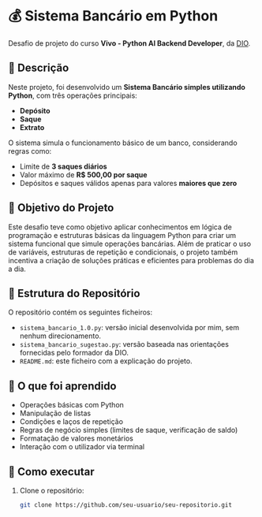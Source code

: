 # 💰 Sistema Bancário em Python

Desafio de projeto do curso **Vivo - Python AI Backend Developer**, da [DIO](https://web.dio.me/track/coding-future-vivo-python-ai-backend-developer).

## 📌 Descrição

Neste projeto, foi desenvolvido um **Sistema Bancário simples utilizando Python**, com três operações principais:

- **Depósito**
- **Saque**
- **Extrato**

O sistema simula o funcionamento básico de um banco, considerando regras como:

- Limite de **3 saques diários**
- Valor máximo de **R$ 500,00 por saque**
- Depósitos e saques válidos apenas para valores **maiores que zero**

## 🎯 Objetivo do Projeto

Este desafio teve como objetivo aplicar conhecimentos em lógica de programação e estruturas básicas da linguagem Python para criar um sistema funcional que simule operações bancárias. Além de praticar o uso de variáveis, estruturas de repetição e condicionais, o projeto também incentiva a criação de soluções práticas e eficientes para problemas do dia a dia.

## 📂 Estrutura do Repositório

O repositório contém os seguintes ficheiros:

- `sistema_bancario_1.0.py`: versão inicial desenvolvida por mim, sem nenhum direcionamento.
- `sistema_bancario_sugestao.py`: versão baseada nas orientações fornecidas pelo formador da DIO.
- `README.md`: este ficheiro com a explicação do projeto.

## 🧠 O que foi aprendido

- Operações básicas com Python
- Manipulação de listas
- Condições e laços de repetição
- Regras de negócio simples (limites de saque, verificação de saldo)
- Formatação de valores monetários
- Interação com o utilizador via terminal

## 🚀 Como executar

1. Clone o repositório:
   ```bash
   git clone https://github.com/seu-usuario/seu-repositorio.git

